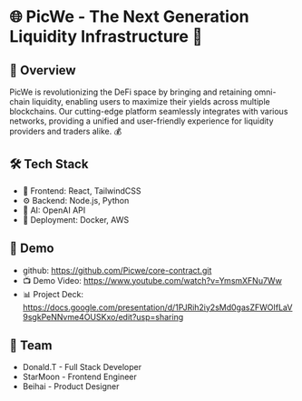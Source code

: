 
# 🌐 PicWe - The Next Generation Liquidity Infrastructure 🚀

## 📝 Overview
PicWe is revolutionizing the DeFi space by bringing and retaining omni-chain liquidity, enabling users to maximize their yields across multiple blockchains. Our cutting-edge platform seamlessly integrates with various networks, providing a unified and user-friendly experience for liquidity providers and traders alike. 💰

## 🛠️ Tech Stack
- 🌈 Frontend: React, TailwindCSS
- ⚙️ Backend: Node.js, Python
- 🧠 AI: OpenAI API
- 🐳 Deployment: Docker, AWS

## 🎥 Demo
- github: https://github.com/Picwe/core-contract.git
- 📺 Demo Video: https://www.youtube.com/watch?v=YmsmXFNu7Ww
- 📊 Project Deck: https://docs.google.com/presentation/d/1PJRih2iy2sMd0gasZFWOIfLaV9sgkPeNNvme4OUSKxo/edit?usp=sharing

## 👥 Team
- Donald.T - Full Stack Developer
- StarMoon - Frontend Engineer
- Beihai - Product Designer
```